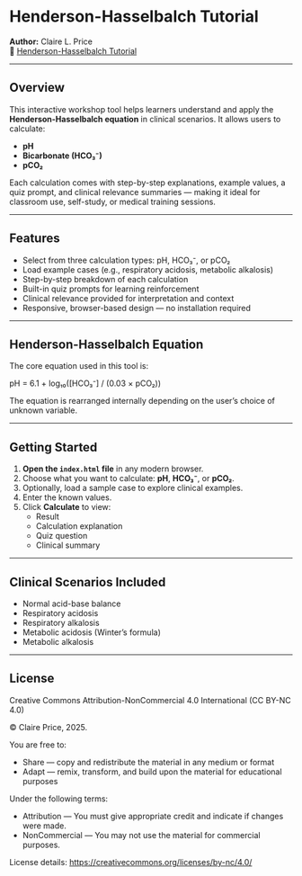 # Henderson-Hasselbalch Tutorial

**Author:** Claire L. Price  
🔗 [Henderson-Hasselbalch Tutorial](https://claireprice.github.io/Henderson-Hasselbalch-Tutorial/)

---

## Overview

This interactive workshop tool helps learners understand and apply the **Henderson-Hasselbalch equation** in clinical scenarios. It allows users to calculate:
- **pH**
- **Bicarbonate (HCO₃⁻)**
- **pCO₂**

Each calculation comes with step-by-step explanations, example values, a quiz prompt, and clinical relevance summaries — making it ideal for classroom use, self-study, or medical training sessions.

---

## Features

- Select from three calculation types: pH, HCO₃⁻, or pCO₂
- Load example cases (e.g., respiratory acidosis, metabolic alkalosis)
- Step-by-step breakdown of each calculation
- Built-in quiz prompts for learning reinforcement
- Clinical relevance provided for interpretation and context
- Responsive, browser-based design — no installation required

---

## Henderson-Hasselbalch Equation

The core equation used in this tool is:

pH = 6.1 + log₁₀([HCO₃⁻] / (0.03 × pCO₂))

The equation is rearranged internally depending on the user’s choice of unknown variable.

---

## Getting Started

1. **Open the `index.html` file** in any modern browser.
2. Choose what you want to calculate: **pH**, **HCO₃⁻**, or **pCO₂**.
3. Optionally, load a sample case to explore clinical examples.
4. Enter the known values.
5. Click **Calculate** to view:
   - Result
   - Calculation explanation
   - Quiz question
   - Clinical summary

---

## Clinical Scenarios Included

- Normal acid-base balance
- Respiratory acidosis
- Respiratory alkalosis
- Metabolic acidosis (Winter’s formula)
- Metabolic alkalosis

---

## License
Creative Commons Attribution-NonCommercial 4.0 International (CC BY-NC 4.0)

© Claire Price, 2025.

You are free to:
- Share — copy and redistribute the material in any medium or format
- Adapt — remix, transform, and build upon the material for educational purposes

Under the following terms:
- Attribution — You must give appropriate credit and indicate if changes were made.
- NonCommercial — You may not use the material for commercial purposes.

License details: https://creativecommons.org/licenses/by-nc/4.0/


